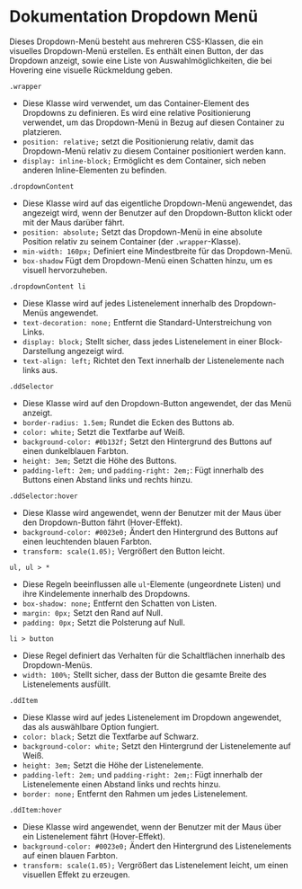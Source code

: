 # Dokumentation Dropdown Menü 


Dieses Dropdown-Menü besteht aus mehreren CSS-Klassen, die ein visuelles Dropdown-Menü erstellen. Es enthält einen Button, der das Dropdown anzeigt, sowie eine Liste von Auswahlmöglichkeiten, die bei Hovering eine visuelle Rückmeldung geben.

```
.wrapper
```

- Diese Klasse wird verwendet, um das Container-Element des Dropdowns zu definieren. Es wird eine relative Positionierung verwendet, um das Dropdown-Menü in Bezug auf diesen Container zu platzieren.
- `position: relative;` setzt die Positionierung relativ, damit das Dropdown-Menü relativ zu diesem Container positioniert werden kann.
- `display: inline-block;` Ermöglicht es dem Container, sich neben anderen Inline-Elementen zu befinden.

```
.dropdownContent
```

- Diese Klasse wird auf das eigentliche Dropdown-Menü angewendet, das angezeigt wird, wenn der Benutzer auf den Dropdown-Button klickt oder mit der Maus darüber fährt.
- `position: absolute;` Setzt das Dropdown-Menü in eine absolute Position relativ zu seinem Container (der `.wrapper`-Klasse).
- `min-width: 160px;` Definiert eine Mindestbreite für das Dropdown-Menü.
- `box-shadow` Fügt dem Dropdown-Menü einen Schatten hinzu, um es visuell hervorzuheben.

```
.dropdownContent li
```

- Diese Klasse wird auf jedes Listenelement innerhalb des Dropdown-Menüs angewendet.
- `text-decoration: none;` Entfernt die Standard-Unterstreichung von Links.
- `display: block;` Stellt sicher, dass jedes Listenelement in einer Block-Darstellung angezeigt wird.
- `text-align: left;` Richtet den Text innerhalb der Listenelemente nach links aus.

```
.ddSelector
```
- Diese Klasse wird auf den Dropdown-Button angewendet, der das Menü anzeigt.
- `border-radius: 1.5em;` Rundet die Ecken des Buttons ab.
- `color: white;` Setzt die Textfarbe auf Weiß.
- `background-color: #0b132f;` Setzt den Hintergrund des Buttons auf einen dunkelblauen Farbton.
- `height: 3em;` Setzt die Höhe des Buttons.
- `padding-left: 2em;` und `padding-right: 2em;`: Fügt innerhalb des Buttons einen Abstand links und rechts hinzu.

```
.ddSelector:hover
```
- Diese Klasse wird angewendet, wenn der Benutzer mit der Maus über den Dropdown-Button fährt (Hover-Effekt).
- `background-color: #0023e0;` Ändert den Hintergrund des Buttons auf einen leuchtenden blauen Farbton.
- `transform: scale(1.05);` Vergrößert den Button leicht.

```
ul, ul > *
```
- Diese Regeln beeinflussen alle `ul`-Elemente (ungeordnete Listen) und ihre Kindelemente innerhalb des Dropdowns.
- `box-shadow: none;` Entfernt den Schatten von Listen.
- `margin: 0px;` Setzt den Rand auf Null.
- `padding: 0px;` Setzt die Polsterung auf Null.

```
li > button
```
- Diese Regel definiert das Verhalten für die Schaltflächen innerhalb des Dropdown-Menüs.
- `width: 100%;` Stellt sicher, dass der Button die gesamte Breite des Listenelements ausfüllt.

```
.ddItem
```
- Diese Klasse wird auf jedes Listenelement im Dropdown angewendet, das als auswählbare Option fungiert.
- `color: black;` Setzt die Textfarbe auf Schwarz.
- `background-color: white;` Setzt den Hintergrund der Listenelemente auf Weiß.
- `height: 3em;` Setzt die Höhe der Listenelemente.
- `padding-left: 2em;` und `padding-right: 2em;`: Fügt innerhalb der Listenelemente einen Abstand links und rechts hinzu.
- `border: none;` Entfernt den Rahmen um jedes Listenelement.

```
.ddItem:hover
```
- Diese Klasse wird angewendet, wenn der Benutzer mit der Maus über ein Listenelement fährt (Hover-Effekt).
- `background-color: #0023e0;` Ändert den Hintergrund des Listenelements auf einen blauen Farbton.
- `transform: scale(1.05);` Vergrößert das Listenelement leicht, um einen visuellen Effekt zu erzeugen.
